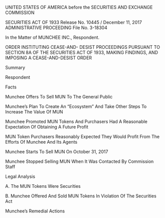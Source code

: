UNITED STATES OF AMERICA
before the
SECURITIES AND EXCHANGE COMMISSION

SECURITIES ACT OF 1933
Release No. 10445 / December 11, 2017
ADMINISTRATIVE PROCEEDING File No. 3-18304

In the Matter of MUNCHEE INC.,
Respondent.

ORDER INSTITUTING CEASE-AND- DESIST PROCEEDINGS PURSUANT TO SECTION 8A OF THE SECURITIES ACT OF 1933, MAKING FINDINGS, AND IMPOSING A CEASE-AND-DESIST ORDER

Summary

Respondent

Facts

Munchee Offers To Sell MUN To The General Public

Munchee’s Plan To Create An “Ecosystem” And Take Other Steps To Increase The Value Of MUN

Munchee Promoted MUN Tokens And Purchasers Had A Reasonable Expectation Of Obtaining A Future Profit

MUN Token Purchasers Reasonably Expected They Would Profit From The Efforts Of Munchee And Its Agents

Munchee Starts To Sell MUN On October 31, 2017

Munchee Stopped Selling MUN When It Was Contacted By Commission Staff

Legal Analysis


A. The MUN Tokens Were Securities

B. Munchee Offered And Sold MUN Tokens In Violation Of The Securities Act

Munchee’s Remedial Actions

